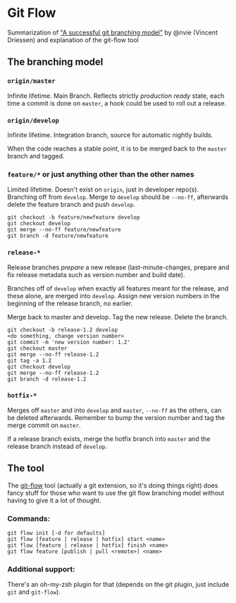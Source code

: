 # Git Flow

Summarization of ["A successful git branching model"](http://nvie.com/posts/a-successful-git-branching-model/) by @nvie (Vincent Driessen) and explanation of the git-flow tool

## The branching model


### `origin/master`

Infinite lifetime. Main Branch. Reflects strictly *production ready* state, each time a commit is done on `master`, a hook could be used to roll out a release.


### `origin/develop`

Infinite lifetime. Integration branch, source for automatic nightly builds.

When the code reaches a stable point, it is to be merged back to the `master` branch and tagged.

### `feature/*` or just anything other than the other names

Limited lifetime. Doesn't exist on `origin`, just in developer repo(s). Branching off from `develop`. Merge to `develop` should be `--no-ff`, afterwards delete the feature branch and push `develop`.

    git checkout -b feature/newfeature develop
    git checkout develop
    git merge --no-ff feature/newfeature
    git branch -d feature/newfeature

### `release-*`

Release branches *prepare* a new release (last-minute-changes, prepare and fix release metadata such as version number and build date). 

Branches off of `develop` when exactly all features meant for the release, and these alone, are merged into `develop`. Assign new version numbers in the beginning of the release branch, no earlier.

Merge back to master and develop. Tag the new release. Delete the branch.

    git checkout -b release-1.2 develop
    <do something, change version number>
    git commit -m 'new version number: 1.2'
    git checkout master
    git merge --no-ff release-1.2
    git tag -a 1.2
    git checkout develop
    git merge --no-ff release-1.2
    git branch -d release-1.2

### `hotfix-*`

Merges off `master` and into `develop` and `master`, `--no-ff` as the others, can be deleted afterwards. Remember to bump the version number and tag the merge commit on `master`.

If a release branch exists, merge the hotfix branch into `master` and the release branch instead of `develop`.

## The tool

The [git-flow](https://github.com/nvie/gitflow) tool (actually a git extension, so it's doing things right) does fancy stuff for those who want to use the git flow branching model without having to give it a lot of thought. 

### Commands:

    git flow init [-d for defaults]
    git flow [feature | release | hotfix] start <name>
    git flow [feature | release | hotfix] finish <name>
    git flow feature [publish | pull <remote>] <name>

### Additional support:

There's an oh-my-zsh plugin for that (depends on the git plugin, just include `git` and `git-flow`).

